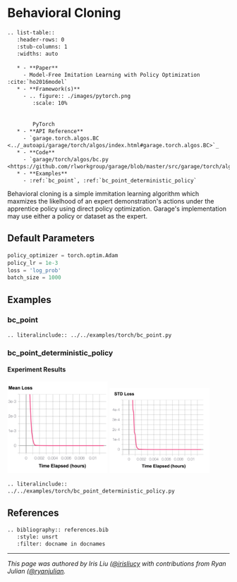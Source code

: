 # Behavioral Cloning

```eval_rst
.. list-table::
   :header-rows: 0
   :stub-columns: 1
   :widths: auto

   * - **Paper**
     - Model-Free Imitation Learning with Policy Optimization :cite:`ho2016model`
   * - **Framework(s)**
     - .. figure:: ./images/pytorch.png
        :scale: 10%


        PyTorch
   * - **API Reference**
     - `garage.torch.algos.BC <../_autoapi/garage/torch/algos/index.html#garage.torch.algos.BC>`_
   * - **Code**
     - `garage/torch/algos/bc.py <https://github.com/rlworkgroup/garage/blob/master/src/garage/torch/algos/bc.py>`_
   * - **Examples**
     - :ref:`bc_point`, :ref:`bc_point_deterministic_policy`

```

Behavioral cloning is a simple immitation learning algorithm which maxmizes the likelhood of an expert demonstration's actions under the apprentice policy using direct policy optimization. Garage's implementation may use either a policy or dataset as the expert.


## Default Parameters

```python
policy_optimizer = torch.optim.Adam
policy_lr = 1e-3
loss = 'log_prob'
batch_size = 1000
```

## Examples

### bc_point

```eval_rst
.. literalinclude:: ../../examples/torch/bc_point.py
```

### bc_point_deterministic_policy

#### Experiment Results

<img src="https://github.com/rlworkgroup/garage/blob/master/docs/user/images/bc_meanLoss.png" width=45%> <img src="https://github.com/rlworkgroup/garage/blob/master/docs/user/images/bc_stdLoss.png" width=45%>

```eval_rst
.. literalinclude:: ../../examples/torch/bc_point_deterministic_policy.py
```

## References
```eval_rst
.. bibliography:: references.bib
   :style: unsrt
   :filter: docname in docnames
```

----

*This page was authored by Iris Liu ([@irisliucy](https://github.com/irisliucy) with contributions from Ryan Julian ([@ryanjulian](https://github.com/ryanjulian).*
